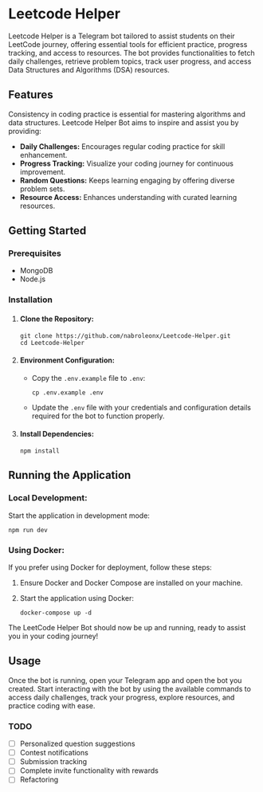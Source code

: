 # Leetcode Helper

Leetcode Helper is a Telegram bot tailored to assist students on their LeetCode journey, offering essential tools for efficient practice, progress tracking, and access to resources. The bot provides functionalities to fetch daily challenges, retrieve problem topics, track user progress, and access Data Structures and Algorithms (DSA) resources.

## Features

Consistency in coding practice is essential for mastering algorithms and data structures. Leetcode Helper Bot aims to inspire and assist you by providing:

- **Daily Challenges:** Encourages regular coding practice for skill enhancement.
- **Progress Tracking:** Visualize your coding journey for continuous improvement.
- **Random Questions:** Keeps learning engaging by offering diverse problem sets.
- **Resource Access:** Enhances understanding with curated learning resources.

## Getting Started

### Prerequisites

- MongoDB
- Node.js

### Installation

1. #### Clone the Repository:

   ```console
   git clone https://github.com/nabroleonx/Leetcode-Helper.git
   cd Leetcode-Helper
   ```

2. #### Environment Configuration:

   - Copy the `.env.example` file to `.env`:

     ```console
     cp .env.example .env
     ```

   - Update the `.env` file with your credentials and configuration details required for the bot to function properly.

3. #### Install Dependencies:

   ```console
   npm install
   ```

## Running the Application

### Local Development:

Start the application in development mode:

```console
npm run dev
```

### Using Docker:

If you prefer using Docker for deployment, follow these steps:

1. Ensure Docker and Docker Compose are installed on your machine.

2. Start the application using Docker:

   ```console
   docker-compose up -d
   ```

The LeetCode Helper Bot should now be up and running, ready to assist you in your coding journey!

## Usage

Once the bot is running, open your Telegram app and open the bot you created. Start interacting with the bot by using the available commands to access daily challenges, track your progress, explore resources, and practice coding with ease.

### TODO
- [ ] Personalized question suggestions
- [ ] Contest notifications
- [ ] Submission tracking
- [ ] Complete invite functionality with rewards
- [ ] Refactoring
